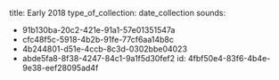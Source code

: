 title: Early 2018
type_of_collection: date_collection
sounds:
  - 91b130ba-20c2-421e-91a1-57e01351547a
  - cfc48f5c-5918-4b2b-91fe-77cf6aa14b8c
  - 4b244801-d51e-4ccb-8c3d-0302bbe04023
  - abde5fa8-8f38-4247-84c1-9a1f5d30fef2
id: 4fbf50e4-83f6-4b4e-9e38-eef28095ad4f
